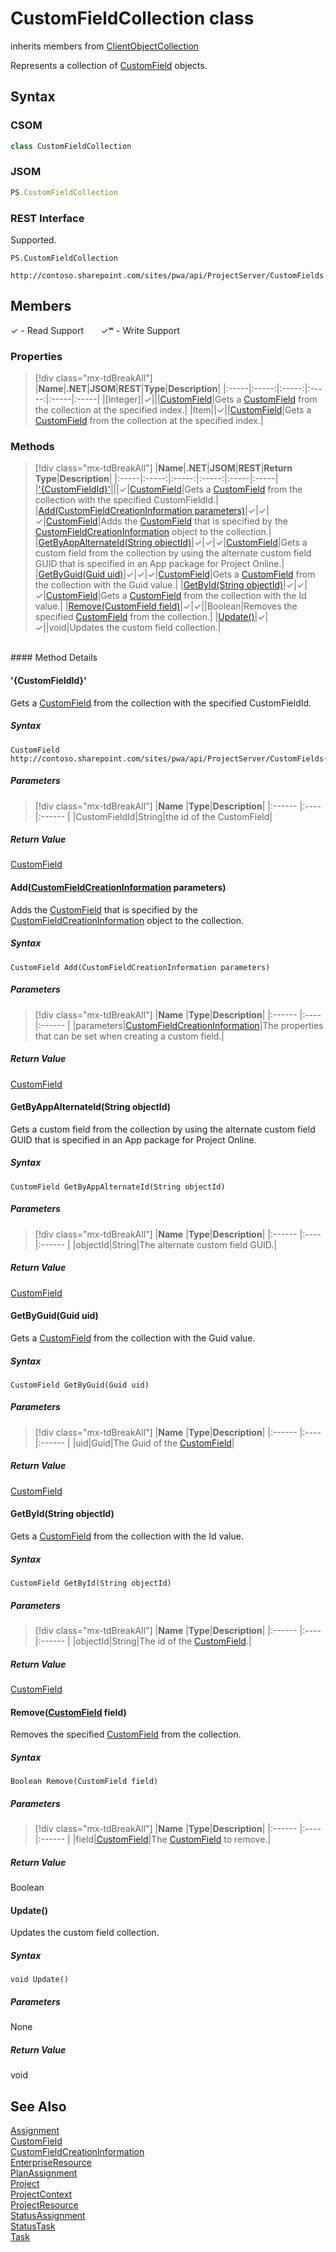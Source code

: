 [comment]: # (Name:CustomFieldCollection)
[comment]: # (Name:Microsoft.ProjectServer.CustomFieldCollection)
[comment]: # (Type:class)
[comment]: # (Status:Verified)

# <a name="name"></a>CustomFieldCollection class

inherits members from [ClientObjectCollection<CustomField>](https://msdn.microsoft.com/EN-US/library/ee539303)<br/>

<a name="description"></a>Represents a collection of [CustomField](CustomField.md) objects.

## <a name="syntax"></a>Syntax

### CSOM

```cs
class CustomFieldCollection 
```
### JSOM

```javascript
PS.CustomFieldCollection
```
### REST Interface

Supported.

```
PS.CustomFieldCollection

http://contoso.sharepoint.com/sites/pwa/api/ProjectServer/CustomFields
```

## <a name="members"></a>Members


&#x2713; - Read Support &nbsp;&nbsp;&nbsp;&nbsp;&nbsp;&nbsp;&#x2713;&#x02B7; - Write Support

### <a name="properties"></a>Properties
> [!div class="mx-tdBreakAll"]
|**Name**|**.NET**|**JSOM**|**REST**|**Type**|**Description**|
|:-----|:-----:|:-----:|:-----:|:-----|:-----|
|<a name="[Integer]"></a>[Integer]|&#x2713;|||[CustomField](CustomField.md)|Gets a [CustomField](CustomField.md) from the collection at the specified index.|
|<a name="Item"></a>Item||&#x2713;||[CustomField](CustomField.md)|Gets a [CustomField](CustomField.md) from the collection at the specified index.|

### <a name="methods"></a>Methods
> [!div class="mx-tdBreakAll"]
|**Name**|**.NET**|**JSOM**|**REST**|**Return Type**|**Description**|
|:-----|:-----:|:-----:|:-----:|:-----|:-----|
|[&#39;{CustomFieldId}&#39;](#&#39;{CustomFieldId}&#39;)|||&#x2713;|[CustomField](CustomField.md)|Gets a [CustomField](CustomField.md) from the collection with the specified CustomFieldId.|
|[Add(CustomFieldCreationInformation parameters)](#Add_[CustomFieldCreationInformation]_CustomFieldCreationInformation.md__parameters_)|&#x2713;|&#x2713;|&#x2713;|[CustomField](CustomField.md)|Adds the [CustomField](CustomField.md) that is specified by the [CustomFieldCreationInformation](CustomFieldCreationInformation.md) object to the collection.|
|[GetByAppAlternateId(String objectId)](#GetByAppAlternateId_String_objectId_)|&#x2713;|&#x2713;|&#x2713;|[CustomField](CustomField.md)|Gets a custom field from the collection by using the alternate custom field GUID that is specified in an App package for Project Online.|
|[GetByGuid(Guid uid)](#GetByGuid_Guid_uid_)|&#x2713;|&#x2713;|&#x2713;|[CustomField](CustomField.md)|Gets a [CustomField](CustomField.md) from the collection with the Guid value.|
|[GetById(String objectId)](#GetById_String_objectId_)|&#x2713;|&#x2713;|&#x2713;|[CustomField](CustomField.md)|Gets a [CustomField](CustomField.md) from the collection with the Id value.|
|[Remove(CustomField field)](#Remove_[CustomField]_CustomField.md__field_)|&#x2713;|&#x2713;||Boolean|Removes the specified [CustomField](CustomField.md) from the collection.|
|[Update()](#Update__)|&#x2713;|&#x2713;||void|Updates the custom field collection.|

<br/>
#### Method Details

#### <a name="&#39;{CustomFieldId}&#39;"></a>&#39;{CustomFieldId}&#39;
 
Gets a [CustomField](CustomField.md) from the collection with the specified CustomFieldId.

##### Syntax

```
CustomField http://contoso.sharepoint.com/sites/pwa/api/ProjectServer/CustomFields('{CustomFieldId}')
```

##### Parameters
> [!div class="mx-tdBreakAll"]
|**Name** |**Type**|**Description**|
|:------ |:----|:------ |
|CustomFieldId|String|the id of the CustomField|

##### Return Value

[CustomField](CustomField.md)

#### <a name="Add_[CustomFieldCreationInformation]_CustomFieldCreationInformation.md__parameters_"></a>Add([CustomFieldCreationInformation](CustomFieldCreationInformation.md) parameters)
 
Adds the [CustomField](CustomField.md) that is specified by the [CustomFieldCreationInformation](CustomFieldCreationInformation.md) object to the collection.

##### Syntax

```
CustomField Add(CustomFieldCreationInformation parameters)
```

##### Parameters
> [!div class="mx-tdBreakAll"]
|**Name** |**Type**|**Description**|
|:------ |:----|:------ |
|parameters|[CustomFieldCreationInformation](CustomFieldCreationInformation.md)|The properties that can be set when creating a custom field.|

##### Return Value

[CustomField](CustomField.md)

#### <a name="GetByAppAlternateId_String_objectId_"></a>GetByAppAlternateId(String objectId)
 
Gets a custom field from the collection by using the alternate custom field GUID that is specified in an App package for Project Online.

##### Syntax

```
CustomField GetByAppAlternateId(String objectId)
```

##### Parameters
> [!div class="mx-tdBreakAll"]
|**Name** |**Type**|**Description**|
|:------ |:----|:------ |
|objectId|String|The alternate custom field GUID.|

##### Return Value

[CustomField](CustomField.md)

#### <a name="GetByGuid_Guid_uid_"></a>GetByGuid(Guid uid)
 
Gets a [CustomField](CustomField.md) from the collection with the Guid value.

##### Syntax

```
CustomField GetByGuid(Guid uid)
```

##### Parameters
> [!div class="mx-tdBreakAll"]
|**Name** |**Type**|**Description**|
|:------ |:----|:------ |
|uid|Guid|The Guid of the [CustomField](CustomField.md)|

##### Return Value

[CustomField](CustomField.md)

#### <a name="GetById_String_objectId_"></a>GetById(String objectId)
 
Gets a [CustomField](CustomField.md) from the collection with the Id value.

##### Syntax

```
CustomField GetById(String objectId)
```

##### Parameters
> [!div class="mx-tdBreakAll"]
|**Name** |**Type**|**Description**|
|:------ |:----|:------ |
|objectId|String|The id of the [CustomField](CustomField.md).|

##### Return Value

[CustomField](CustomField.md)

#### <a name="Remove_[CustomField]_CustomField.md__field_"></a>Remove([CustomField](CustomField.md) field)
 
Removes the specified [CustomField](CustomField.md) from the collection.

##### Syntax

```
Boolean Remove(CustomField field)
```

##### Parameters
> [!div class="mx-tdBreakAll"]
|**Name** |**Type**|**Description**|
|:------ |:----|:------ |
|field|[CustomField](CustomField.md)|The [CustomField](CustomField.md) to remove.|

##### Return Value

Boolean

#### <a name="Update__"></a>Update()
 
Updates the custom field collection.

##### Syntax

```
void Update()
```

##### Parameters

None

##### Return Value

void

## <a name="seeAlso"></a>See Also

[Assignment](Assignment.md)<br/>
[CustomField](CustomField.md)<br/>
[CustomFieldCreationInformation](CustomFieldCreationInformation.md)<br/>
[EnterpriseResource](EnterpriseResource.md)<br/>
[PlanAssignment](PlanAssignment.md)<br/>
[Project](Project.md)<br/>
[ProjectContext](ProjectContext.md)<br/>
[ProjectResource](ProjectResource.md)<br/>
[StatusAssignment](StatusAssignment.md)<br/>
[StatusTask](StatusTask.md)<br/>
[Task](Task.md)<br/>
